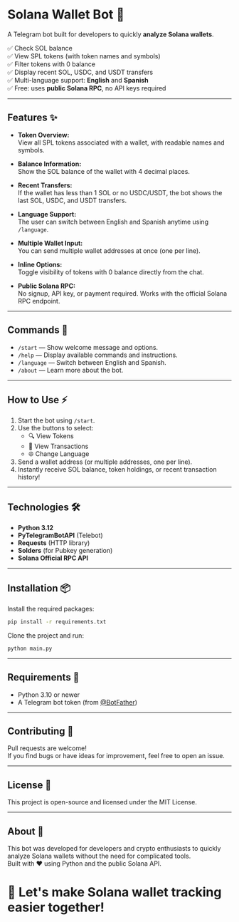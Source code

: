 # Solana Wallet Bot 🤖

A Telegram bot built for developers to quickly **analyze Solana wallets**.

✅ Check SOL balance  
✅ View SPL tokens (with token names and symbols)  
✅ Filter tokens with 0 balance  
✅ Display recent SOL, USDC, and USDT transfers  
✅ Multi-language support: **English** and **Spanish**  
✅ Free: uses **public Solana RPC**, no API keys required

---

## Features ✨

- **Token Overview:**  
  View all SPL tokens associated with a wallet, with readable names and symbols.

- **Balance Information:**  
  Show the SOL balance of the wallet with 4 decimal places.

- **Recent Transfers:**  
  If the wallet has less than 1 SOL or no USDC/USDT, the bot shows the last SOL, USDC, and USDT transfers.

- **Language Support:**  
  The user can switch between English and Spanish anytime using `/language`.

- **Multiple Wallet Input:**  
  You can send multiple wallet addresses at once (one per line).

- **Inline Options:**  
  Toggle visibility of tokens with 0 balance directly from the chat.

- **Public Solana RPC:**  
  No signup, API key, or payment required. Works with the official Solana RPC endpoint.

---

## Commands 📜

- `/start` — Show welcome message and options.
- `/help` — Display available commands and instructions.
- `/language` — Switch between English and Spanish.
- `/about` — Learn more about the bot.

---

## How to Use ⚡

1. Start the bot using `/start`.
2. Use the buttons to select:
   - 🔍 View Tokens
   - 📄 View Transactions
   - 🌐 Change Language
3. Send a wallet address (or multiple addresses, one per line).
4. Instantly receive SOL balance, token holdings, or recent transaction history!

---

## Technologies 🛠️

- **Python 3.12**
- **PyTelegramBotAPI** (Telebot)
- **Requests** (HTTP library)
- **Solders** (for Pubkey generation)
- **Solana Official RPC API**

---

## Installation 📦

Install the required packages:

```bash
pip install -r requirements.txt
```

Clone the project and run:

```bash
python main.py
```

---

## Requirements 🔧

- Python 3.10 or newer
- A Telegram bot token (from [@BotFather](https://t.me/BotFather))

---

## Contributing 🤝

Pull requests are welcome!  
If you find bugs or have ideas for improvement, feel free to open an issue.

---

## License 📄

This project is open-source and licensed under the MIT License.

---

## About 📣

This bot was developed for developers and crypto enthusiasts to quickly analyze Solana wallets without the need for complicated tools.  
Built with ❤️ using Python and the public Solana API.

# 🚀 Let's make Solana wallet tracking easier together!

